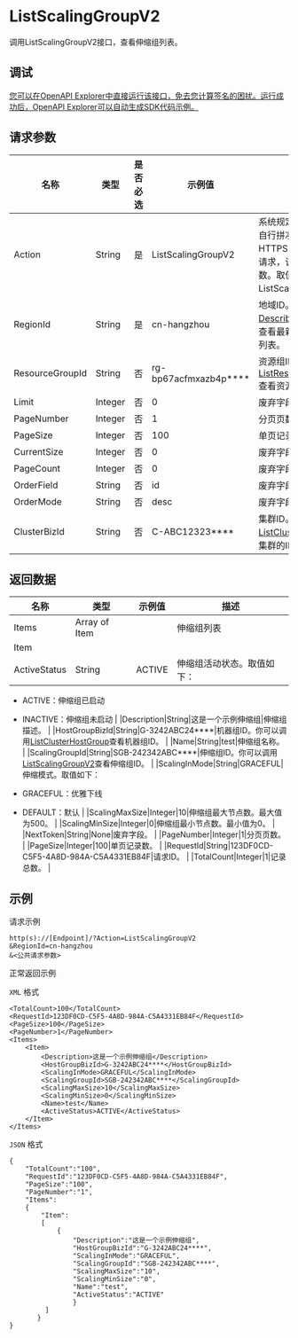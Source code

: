 # ListScalingGroupV2

调用ListScalingGroupV2接口，查看伸缩组列表。

## 调试

[您可以在OpenAPI Explorer中直接运行该接口，免去您计算签名的困扰。运行成功后，OpenAPI Explorer可以自动生成SDK代码示例。](https://api.aliyun.com/#product=Emr&api=ListScalingGroupV2&type=RPC&version=2016-04-08)

## 请求参数

|名称|类型|是否必选|示例值|描述|
|--|--|----|---|--|
|Action|String|是|ListScalingGroupV2|系统规定参数。对于您自行拼凑HTTP或HTTPS URL发起的API请求，该参数为必选参数。取值：ListScalingGroupV2。 |
|RegionId|String|是|cn-hangzhou|地域ID。您可以调用[DescribeRegions](~~25609~~)接口查看最新的阿里云地域列表。 |
|ResourceGroupId|String|否|rg-bp67acfmxazb4p\*\*\*\*|资源组ID。你可以调用[ListResourceGroups](~~158855~~)查看资源组ID。 |
|Limit|Integer|否|0|废弃字段。 |
|PageNumber|Integer|否|1|分页页数。 |
|PageSize|Integer|否|100|单页记录数。 |
|CurrentSize|Integer|否|0|废弃字段。 |
|PageCount|Integer|否|0|废弃字段。 |
|OrderField|String|否|id|废弃字段。 |
|OrderMode|String|否|desc|废弃字段。 |
|ClusterBizId|String|否|C-ABC12323\*\*\*\*|集群ID。您可以调用[ListClusters](~~28147~~)接口查看集群的ID。 |

## 返回数据

|名称|类型|示例值|描述|
|--|--|---|--|
|Items|Array of Item| |伸缩组列表 |
|Item| | | |
|ActiveStatus|String|ACTIVE|伸缩组活动状态。取值如下：

 -   ACTIVE：伸缩组已启动
-   INACTIVE：伸缩组未启动 |
|Description|String|这是一个示例伸缩组|伸缩组描述。 |
|HostGroupBizId|String|G-3242ABC24\*\*\*\*|机器组ID。你可以调用[ListClusterHostGroup](~~128432~~)查看机器组ID。 |
|Name|String|test|伸缩组名称。 |
|ScalingGroupId|String|SGB-242342ABC\*\*\*\*|伸缩组ID。你可以调用[ListScalingGroupV2](~~184367~~)查看伸缩组ID。 |
|ScalingInMode|String|GRACEFUL|伸缩模式。取值如下：

 -   GRACEFUL：优雅下线
-   DEFAULT：默认 |
|ScalingMaxSize|Integer|10|伸缩组最大节点数。最大值为500。 |
|ScalingMinSize|Integer|0|伸缩组最小节点数。最小值为0。 |
|NextToken|String|None|废弃字段。 |
|PageNumber|Integer|1|分页页数。 |
|PageSize|Integer|100|单页记录数。 |
|RequestId|String|123DF0CD-C5F5-4A8D-984A-C5A4331EB84F|请求ID。 |
|TotalCount|Integer|1|记录总数。 |

## 示例

请求示例

```
http(s)://[Endpoint]/?Action=ListScalingGroupV2
&RegionId=cn-hangzhou
&<公共请求参数>
```

正常返回示例

`XML` 格式

```
<TotalCount>100</TotalCount>
<RequestId>123DF0CD-C5F5-4A8D-984A-C5A4331EB84F</RequestId>
<PageSize>100</PageSize>
<PageNumber>1</PageNumber>
<Items>
    <Item>
        <Description>这是一个示例伸缩组</Description>
        <HostGroupBizId>G-3242ABC24****</HostGroupBizId>
        <ScalingInMode>GRACEFUL</ScalingInMode>
        <ScalingGroupId>SGB-242342ABC****</ScalingGroupId>
        <ScalingMaxSize>10</ScalingMaxSize>
        <ScalingMinSize>0</ScalingMinSize>
        <Name>test</Name>
        <ActiveStatus>ACTIVE</ActiveStatus>
    </Item>
</Items>
```

`JSON` 格式

```
{
    "TotalCount":"100",
    "RequestId":"123DF0CD-C5F5-4A8D-984A-C5A4331EB84F",
    "PageSize":"100",
    "PageNumber":"1",
    "Items":
    {
        "Item":
        [
            {
                "Description":"这是一个示例伸缩组",
                "HostGroupBizId":"G-3242ABC24****",
                "ScalingInMode":"GRACEFUL",
                "ScalingGroupId":"SGB-242342ABC****",
                "ScalingMaxSize":"10",
                "ScalingMinSize":"0",
                "Name":"test",
                "ActiveStatus":"ACTIVE"
                }
         ]
       }
}
```

